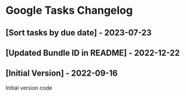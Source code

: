 # Google Tasks Changelog

## [Sort tasks by due date] - 2023-07-23

## [Updated Bundle ID in README] - 2022-12-22

## [Initial Version] - 2022-09-16

Initial version code
